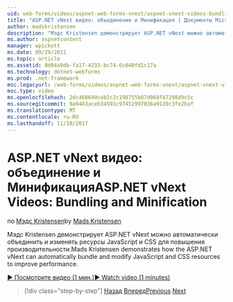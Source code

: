 ```yaml
---
uid: web-forms/videos/aspnet-web-forms-vnext/aspnet-vnext-videos-bundling-and-minification
title: "ASP.NET vNext видео: объединение и Минификация | Документы Microsoft"
author: madskristensen
description: "Мэдс Kristensen демонстрирует ASP.NET vNext можно автоматически объединить и изменять ресурсы JavaScript и CSS для повышения производительности."
ms.author: aspnetcontent
manager: wpickett
ms.date: 09/29/2011
ms.topic: article
ms.assetid: 8d04a9db-fa17-4233-bc74-6c040fd1c17a
ms.technology: dotnet-webforms
ms.prod: .net-framework
msc.legacyurl: /web-forms/videos/aspnet-web-forms-vnext/aspnet-vnext-videos-bundling-and-minification
msc.type: video
ms.openlocfilehash: 2dc460640ceb2c2c198755b87d068f47298d9c5c
ms.sourcegitcommit: 9a9483aceb34591c97451997036a9120c3fe2baf
ms.translationtype: MT
ms.contentlocale: ru-RU
ms.lasthandoff: 11/10/2017
---
```

<a name="aspnet-vnext-videos-bundling-and-minification"></a><span data-ttu-id="fdf3b-103">ASP.NET vNext видео: объединение и Минификация</span><span class="sxs-lookup"><span data-stu-id="fdf3b-103">ASP.NET vNext Videos: Bundling and Minification</span></span>
====================
<span data-ttu-id="fdf3b-104">по [Мэдс Kristensen](https://github.com/madskristensen)</span><span class="sxs-lookup"><span data-stu-id="fdf3b-104">by [Mads Kristensen](https://github.com/madskristensen)</span></span>

<span data-ttu-id="fdf3b-105">Мэдс Kristensen демонстрирует ASP.NET vNext можно автоматически объединить и изменять ресурсы JavaScript и CSS для повышения производительности.</span><span class="sxs-lookup"><span data-stu-id="fdf3b-105">Mads Kristensen demonstrates how the ASP.NET vNext can automatically bundle and modify JavaScript and CSS resources to improve performance.</span></span>

[<span data-ttu-id="fdf3b-106">&#9654; Посмотрите видео (1 мин.)</span><span class="sxs-lookup"><span data-stu-id="fdf3b-106">&#9654; Watch video (1 minutes)</span></span>](https://channel9.msdn.com/Blogs/ASP-NET-Site-Videos/aspnet-vnext-videos-bundling-and-minification)

>[!div class="step-by-step"]
<span data-ttu-id="fdf3b-107">[Назад](aspnet-45-web-forms-strong-typed-data-controls.md)
[Вперед](getting-started-with-the-next-version-of-aspnet.md)</span><span class="sxs-lookup"><span data-stu-id="fdf3b-107">[Previous](aspnet-45-web-forms-strong-typed-data-controls.md)
[Next](getting-started-with-the-next-version-of-aspnet.md)</span></span>
